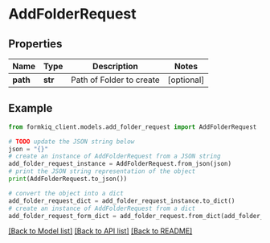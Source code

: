 # AddFolderRequest


## Properties

Name | Type | Description | Notes
------------ | ------------- | ------------- | -------------
**path** | **str** | Path of Folder to create | [optional] 

## Example

```python
from formkiq_client.models.add_folder_request import AddFolderRequest

# TODO update the JSON string below
json = "{}"
# create an instance of AddFolderRequest from a JSON string
add_folder_request_instance = AddFolderRequest.from_json(json)
# print the JSON string representation of the object
print(AddFolderRequest.to_json())

# convert the object into a dict
add_folder_request_dict = add_folder_request_instance.to_dict()
# create an instance of AddFolderRequest from a dict
add_folder_request_form_dict = add_folder_request.from_dict(add_folder_request_dict)
```
[[Back to Model list]](../README.md#documentation-for-models) [[Back to API list]](../README.md#documentation-for-api-endpoints) [[Back to README]](../README.md)


